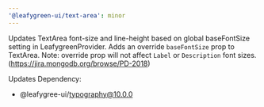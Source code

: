```yaml
---
'@leafygreen-ui/text-area': minor
---
```


Updates TextArea font-size and line-height based on global baseFontSize setting in LeafygreenProvider.
Adds an override `baseFontSize` prop to TextArea. 
Note: override prop will not affect `Label` or `Description` font sizes. (https://jira.mongodb.org/browse/PD-2018)

Updates Dependency: 
- @leafygree-ui/typography@10.0.0
